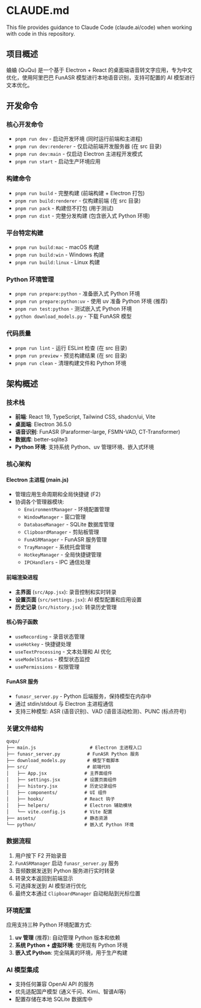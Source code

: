 # CLAUDE.md

This file provides guidance to Claude Code (claude.ai/code) when working with code in this repository.

## 项目概述

蛐蛐 (QuQu) 是一个基于 Electron + React 的桌面端语音转文字应用，专为中文优化，使用阿里巴巴 FunASR 模型进行本地语音识别，支持可配置的 AI 模型进行文本优化。

## 开发命令

### 核心开发命令
- `pnpm run dev` - 启动开发环境 (同时运行前端和主进程)
- `pnpm run dev:renderer` - 仅启动前端开发服务器 (在 src 目录)
- `pnpm run dev:main` - 仅启动 Electron 主进程开发模式
- `pnpm run start` - 启动生产环境应用

### 构建命令
- `pnpm run build` - 完整构建 (前端构建 + Electron 打包)
- `pnpm run build:renderer` - 仅构建前端 (在 src 目录)
- `pnpm run pack` - 构建但不打包 (用于测试)
- `pnpm run dist` - 完整分发构建 (包含嵌入式 Python 环境)

### 平台特定构建
- `pnpm run build:mac` - macOS 构建
- `pnpm run build:win` - Windows 构建
- `pnpm run build:linux` - Linux 构建

### Python 环境管理
- `pnpm run prepare:python` - 准备嵌入式 Python 环境
- `pnpm run prepare:python:uv` - 使用 uv 准备 Python 环境 (推荐)
- `pnpm run test:python` - 测试嵌入式 Python 环境
- `python download_models.py` - 下载 FunASR 模型

### 代码质量
- `pnpm run lint` - 运行 ESLint 检查 (在 src 目录)
- `pnpm run preview` - 预览构建结果 (在 src 目录)
- `pnpm run clean` - 清理构建文件和 Python 环境

## 架构概述

### 技术栈
- **前端**: React 19, TypeScript, Tailwind CSS, shadcn/ui, Vite
- **桌面端**: Electron 36.5.0
- **语音识别**: FunASR (Paraformer-large, FSMN-VAD, CT-Transformer)
- **数据库**: better-sqlite3
- **Python 环境**: 支持系统 Python、uv 管理环境、嵌入式环境

### 核心架构

#### Electron 主进程 (main.js)
- 管理应用生命周期和全局快捷键 (F2)
- 协调各个管理器模块:
  - `EnvironmentManager` - 环境配置管理
  - `WindowManager` - 窗口管理
  - `DatabaseManager` - SQLite 数据库管理
  - `ClipboardManager` - 剪贴板管理
  - `FunASRManager` - FunASR 服务管理
  - `TrayManager` - 系统托盘管理
  - `HotkeyManager` - 全局快捷键管理
  - `IPCHandlers` - IPC 通信处理

#### 前端渲染进程
- **主界面** (`src/App.jsx`): 录音控制和实时转录
- **设置页面** (`src/settings.jsx`): AI 模型配置和应用设置
- **历史记录** (`src/history.jsx`): 转录历史管理

#### 核心钩子函数
- `useRecording` - 录音状态管理
- `useHotkey` - 快捷键处理
- `useTextProcessing` - 文本处理和 AI 优化
- `useModelStatus` - 模型状态监控
- `usePermissions` - 权限管理

#### FunASR 服务
- `funasr_server.py` - Python 后端服务，保持模型在内存中
- 通过 stdin/stdout 与 Electron 主进程通信
- 支持三种模型: ASR (语音识别)、VAD (语音活动检测)、PUNC (标点符号)

### 关键文件结构
```
ququ/
├── main.js                    # Electron 主进程入口
├── funasr_server.py          # FunASR Python 服务
├── download_models.py        # 模型下载脚本
├── src/                      # 前端代码
│   ├── App.jsx              # 主界面组件
│   ├── settings.jsx         # 设置页面组件
│   ├── history.jsx          # 历史记录组件
│   ├── components/          # UI 组件
│   ├── hooks/               # React 钩子
│   ├── helpers/             # Electron 辅助模块
│   └── vite.config.js       # Vite 配置
├── assets/                  # 静态资源
└── python/                  # 嵌入式 Python 环境
```

### 数据流程
1. 用户按下 F2 开始录音
2. `FunASRManager` 启动 `funasr_server.py` 服务
3. 音频数据发送到 Python 服务进行实时转录
4. 转录文本返回到前端显示
5. 可选择发送到 AI 模型进行优化
6. 最终文本通过 `ClipboardManager` 自动粘贴到光标位置

### 环境配置
应用支持三种 Python 环境配置方式:
1. **uv 管理** (推荐): 自动管理 Python 版本和依赖
2. **系统 Python + 虚拟环境**: 使用现有 Python 环境
3. **嵌入式 Python**: 完全隔离的环境，用于生产构建

### AI 模型集成
- 支持任何兼容 OpenAI API 的服务
- 优先适配国产模型 (通义千问、Kimi、智谱AI等)
- 配置存储在本地 SQLite 数据库中